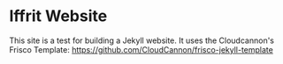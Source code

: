 # Iffrit Website

This site is a test for building a Jekyll website.
It uses the Cloudcannon's Frisco Template: https://github.com/CloudCannon/frisco-jekyll-template 